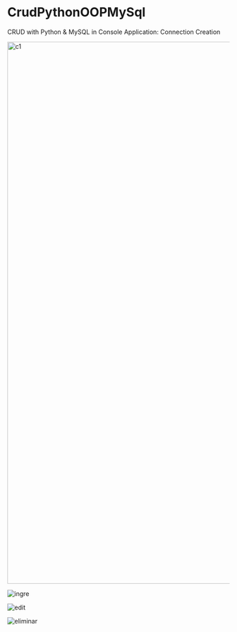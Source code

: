 # CrudPythonOOPMySql
CRUD with Python &amp; MySQL in Console Application: Connection Creation

<img width="1228" alt="c1" src="https://user-images.githubusercontent.com/3122465/216357719-f4f9ed57-1103-4bae-bd2c-17cb00c4a6ca.png">

![ingre](https://user-images.githubusercontent.com/3122465/216457247-6395b8e1-e63e-4fd0-887a-eb96e781a2a4.png)

![edit](https://user-images.githubusercontent.com/3122465/216676490-65204f5e-0a01-4e85-b047-400d9c438117.png)

![eliminar](https://user-images.githubusercontent.com/3122465/216624332-30ea816b-ee77-4be7-b71a-8081854f663c.png)
